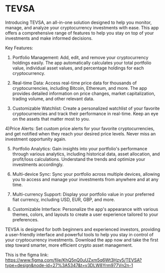 # TEVSA
Introducing TEVSA, an all-in-one solution designed to help you monitor, manage, and analyze your cryptocurrency investments with ease. This app offers a comprehensive range of features to help you stay on top of your investments and make informed decisions.

Key Features:

1) Portfolio Management: Add, edit, and remove your cryptocurrency holdings easily. The app automatically calculates your total portfolio value, individual asset values, and percentage holdings for each cryptocurrency.

2) Real-time Data: Access real-time price data for thousands of cryptocurrencies, including Bitcoin, Ethereum, and more. The app provides detailed information on price changes, market capitalization, trading volume, and other relevant data.

3) Customizable Watchlist: Create a personalized watchlist of your favorite cryptocurrencies and track their performance in real-time. Keep an eye on the assets that matter most to you.

4)Price Alerts: Set custom price alerts for your favorite cryptocurrencies, and get notified when they reach your desired price levels. Never miss an investment opportunity again.

5) Portfolio Analytics: Gain insights into your portfolio's performance through various analytics, including historical data, asset allocation, and profit/loss calculations. Understand the trends and optimize your investments accordingly.

6) Multi-device Sync: Sync your portfolio across multiple devices, allowing you to access and manage your investments from anywhere and at any time.

7) Multi-currency Support: Display your portfolio value in your preferred fiat currency, including USD, EUR, GBP, and more.

8) Customizable Interface: Personalize the app's appearance with various themes, colors, and layouts to create a user experience tailored to your preferences.

TEVSA is designed for both beginners and experienced investors, providing a user-friendly interface and powerful tools to help you stay in control of your cryptocurrency investments. Download the app now and take the first step toward smarter, more efficient crypto asset management.

This is the figma link: https://www.figma.com/file/KhQ5nQ0uUZxm5q6Wt3Hzv5/TEVSA?type=design&node-id=27%3A5347&t=v3DLW8Yrm977Vn2n-1

